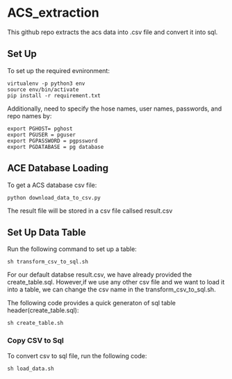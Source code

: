 # ACS_extraction
This github repo extracts the acs data into .csv file and convert it into sql.

## Set Up
To set up the required evnironment: 
```
virtualenv -p python3 env
source env/bin/activate
pip install -r requirement.txt
```

Additionally, need to specify the hose names, user names, passwords, and repo names by:
```
export PGHOST= pghost
export PGUSER = pguser
export PGPASSWORD = pgpssword
export PGDATABASE = pg database
```

## ACE Database Loading
To get a ACS database csv file:
```
python download_data_to_csv.py
```

The result file will be stored in a csv file callsed result.csv

## Set Up Data Table
Run the following command to set up a table:
```
sh transform_csv_to_sql.sh
```

For our default databse result.csv, we have already provided the create_table.sql.
However,if we use any other csv file and we want to load it into a table, we can change the csv name in the transform_csv_to_sql.sh.

The following code provides a quick generaton of sql table header(create_table.sql):
```
sh create_table.sh
```

### Copy CSV to Sql
To convert csv to sql file, run the following code:
```
sh load_data.sh
```
